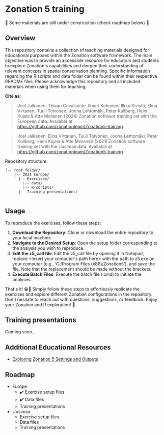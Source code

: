 # Zonation 5 training

🚧 Some materials are still under construction (check roadmap below) 🚧

## Overview
This repository contains a collection of teaching materials designed for educational purposes within the Zonation software framework. The main objective was to provide an accessible resource for educators and students to explore Zonation's capabilities and deepen their understanding of relevant concepts in spatial conservation planning. Specific information regarding the R scripts and data folder can be found within their respective README files. Please acknowledge this repository and all included materials when using them for teaching.

**Cite as:** 
> Joel Jalkanen, Thiago Cavalcante, Ilmari Kohonen, Ilkka Kivistö, Elina Virtanen, Tuuli 
> Toivonen, Joona Lehtomäki, Peter Kullberg, Heini Kujala & Atte Moilanen (2024) Zonation 
> software training set with the European data. Available
> at <https://github.com/zonationteam/Zonation5-training>.


> Joel Jalkanen, Elina Virtanen, Tuuli Toivonen, Joona Lehtomäki, Peter 
> Kullberg, Heini Kujala & Atte Moilanen (2021) Zonation software training set with the Uusimaa data. Available
> at <https://github.com/zonationteam/Zonation5-training>.

Repository structure:

```
|-- root_folder/
    |-- 2024 Europe/
      |-- Exercises/
        |-- data/
        |-- R-scripts/
      |-- Training presentations/
        
```

## Usage

To reproduce the exercises, follow these steps:
1. **Download the Repository**: Clone or download the entire repository to your local machine.
2. **Navigate to the Desired Setup**: Open the setup folder corresponding to the analysis you wish to reproduce.
3. **Edit the z5_call file**: Edit the z5_call file by opening it in Notepad, replace <Insert your computer's path here> with the path to z5.exe on your computer (e.g., ‘C:/Program Files (x86)/Zonation5’), and save the file. Note that the replacement should be made without the brackets.
4. **Execute Batch Files**: Execute the batch file (.cmd) to initiate the analyses.

That's it! 😁🎉 Simply follow these steps to effortlessly replicate the exercises and explore different Zonation configurations in the repository. Don't hesitate to reach out with questions, suggestions, or feedback. Enjoy your Zonation and R exploration! 🚀

## Training presentations
Coming soon...

## Additional Educational Resources
- [Exploring Zonation 5 Settings and Outputs](https://thiago-cav.github.io/zonation_workflow/)


## Roadmap
- Europe
    - ✔️ Exercise setup files
    - ✔️ Data files
    - Training presentations
- Uusimaa
    - Exercise setup files
    - Data files
    - Training presentations
